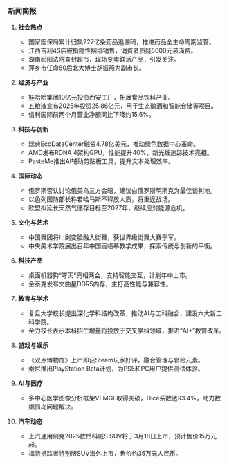 ### 新闻简报

1. **社会热点**
   - 国家医保局累计归集227亿条药品追溯码，推进药品全生命周期监管。
   - 江西吉利4S店被指隐性捆绑销售，消费者质疑5000元装潢费。
   - 湖南祁阳法院查封超市，现场变卖鲜活产品，引发关注。
   - 萍乡市任命80后北大博士胡振燕为副市长。

2. **经济与产业**
   - 娃哈哈集团10亿元投资西安工厂，拓展食品饮料产业。
   - 五粮液宣布2025年投资25.86亿元，用于生态酿酒和智能仓储等项目。
   - 信利国际前两个月营业净额同比下降约15.6%。

3. **科技与创新**
   - 瑞典EcoDataCenter融资4.78亿美元，推动绿色数据中心革命。
   - AMD发布RDNA 4架构GPU，性能提升40%，新光线追踪技术亮相。
   - PasteMe推出AI辅助剪贴板工具，提升文本处理效率。

4. **国际动态**
   - 俄罗斯否认讨论俄美乌三方会晤，建议白俄罗斯明斯克为最佳谈判地。
   - 以色列国防部长称若哈马斯不释放人质，将重返战场。
   - 欧盟拟延长天然气储存目标至2027年，继续应对能源危机。

5. **文化与艺术**
   - 中国舞团将川剧变脸融入街舞，获世界级街舞大赛季军。
   - 中央美术学院展出百年中国画临摹教学成果，探索传统与创新的平衡。

6. **科技产品**
   - 桌面机器狗“哮天”亮相两会，支持智能交互，计划年中上市。
   - 金泰克发布文曲星DDR5内存，主打高性能与兼容性。

7. **教育与学术**
   - 复旦大学校长提出深化学科结构改革，推动AI与工科融合，建设六大新工科学院。
   - 金力校长表示本科招生增量将投放于交叉学科领域，推进“AI+”教育改革。

8. **游戏与娱乐**
   - 《双点博物馆》上市即获Steam玩家好评，融合管理与冒险元素。
   - 索尼推出PlayStation Beta计划，为PS5和PC用户提供测试体验。

9. **AI与医疗**
   - 多中心医学图像分析框架VFMGL取得突破，Dice系数达93.4%，助力数据孤岛问题解决。

10. **汽车动态**
    - 上汽通用别克2025款昂科威S SUV将于3月18日上市，预计售价15万元起。
    - 福特撼路者特别版SUV海外上市，售价约35万元人民币。

